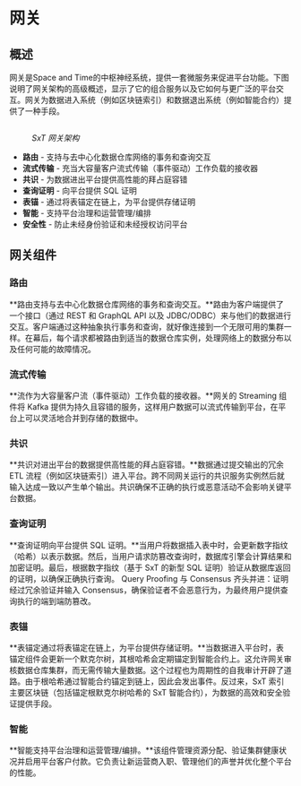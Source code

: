 # 网关

## 概述

网关是Space and Time的中枢神经系统，提供一套微服务来促进平台功能。下图说明了网关架构的高级概述，显示了它的组合服务以及它如何与更广泛的平台交互。网关为数据进入系统（例如区块链索引）和数据退出系统（例如智能合约）提供了一种手段。

<figure><img src="https://1359882050-files.gitbook.io/~/files/v0/b/gitbook-x-prod.appspot.com/o/spaces%2FzHdDPR6NVKwyccJmuzAw%2Fuploads%2Fhi8rHYSkXHMJaqCki3Ky%2Fgateway.png?alt=media&#x26;token=0e167ec6-806d-40bb-8e99-5be46f63e6c0" alt=""><figcaption><p><em>SxT 网关架构</em></p></figcaption></figure>

* **路由** - 支持与去中心化数据仓库网络的事务和查询交互
* **流式传输** - 充当大容量客户流式传输（事件驱动）工作负载的接收器
* **共识** - 为数据进出平台提供高性能的拜占庭容错
* **查询证明** - 向平台提供 SQL 证明
* **表锚** - 通过将表锚定在链上，为平台提供存储证明
* **智能** - 支持平台治理和运营管理/编排
* **安全性** - 防止未经身份验证和未经授权访问平台

## 网关组件

### 路由

**路由支持与去中心化数据仓库网络的事务和查询交互。**路由为客户端提供了一个接口（通过 REST 和 GraphQL API 以及 JDBC/ODBC）来与他们的数据进行交互。客户端通过这种抽象执行事务和查询，就好像连接到一个无限可用的集群一样。在幕后，每个请求都被路由到适当的数据仓库实例，处理网络上的数据分布以及任何可能的故障情况。

### 流式传输

**流作为大容量客户流（事件驱动）工作负载的接收器。**网关的 Streaming 组件将 Kafka 提供为持久且容错的服务，这样用户数据可以流式传输到平台，在平台上可以灵活地合并到存储的数据中。

### 共识

**共识对进出平台的数据提供高性能的拜占庭容错。**数据通过提交输出的冗余 ETL 流程（例如区块链索引）进入平台。跨不同网关运行的共识服务实例然后就输入达成一致以产生单个输出。共识确保不正确的执行或恶意活动不会影响关键平台数据。

### 查询证明

**查询证明向平台提供 SQL 证明。**当用户将数据插入表中时，会更新数字指纹（哈希）以表示数据。然后，当用户请求防篡改查询时，数据库引擎会计算结果和加密证明。最后，根据数字指纹（基于 SxT 的新型 SQL 证明）验证从数据库返回的证明，以确保正确执行查询。 Query Proofing 与 Consensus 齐头并进：证明经过冗余验证并输入 Consensus，确保验证者不会恶意行为，为最终用户提供查询执行的端到端防篡改。

### 表锚

**表锚定通过将表锚定在链上，为平台提供存储证明。**当数据进入平台时，表锚定组件会更新一个默克尔树，其根哈希会定期锚定到智能合约上。这允许网关审核数据仓库集群，而无需传输大量数据。这个过程也为周期性的自我审计开辟了道路。由于根哈希通过智能合约锚定到链上，因此会发出事件。反过来，SxT 索引主要区块链（包括锚定根默克尔树哈希的 SxT 智能合约），为数据的高效和安全验证提供手段。

### 智能

**智能支持平台治理和运营管理/编排。**该组件管理资源分配、验证集群健康状况并启用平台客户付款。它负责让新运营商入职、管理他们的声誉并优化整个平台的性能。

